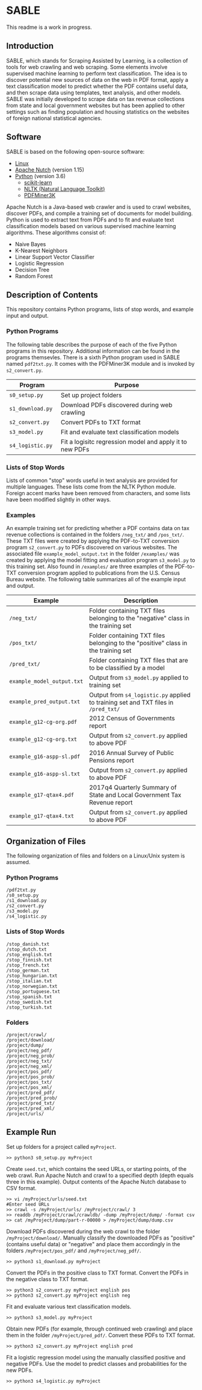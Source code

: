 # SABLE

This readme is a work in progress.

## Introduction

SABLE, which stands for Scraping Assisted by Learning, is a collection of tools for web crawling and web scraping.  Some elements involve supervised machine learning to perform text classification.  The idea is to discover potential new sources of data on the web in PDF format, apply a text classification model to predict whether the PDF contains useful data, and then scrape data using templates, text analysis, and other models.  SABLE was initially developed to scrape data on tax revenue collections from state and local government websites but has been applied to other settings such as finding population and housing statistics on the websites of foreign national statistical agencies.

## Software

SABLE is based on the following open-source software:

* [Linux](https://www.linux.org/)
* [Apache Nutch](http://nutch.apache.org/) (version 1.15)
* [Python](http://www.python.org/) (version 3.6)
  * [scikit-learn](http://www.scikit-learn.org/stable/)
  * [NLTK (Natural Language Toolkit)](https://www.nltk.org/)
  * [PDFMiner3K](https://github.com/jaepil/pdfminer3k/)

Apache Nutch is a Java-based web crawler and is used to crawl websites, discover PDFs, and compile a training set of documents for model building.  Python is used to extract text from PDFs and to fit and evaluate text classification models based on various supervised machine learning algorithms.  These algorithms consist of:

* Naive Bayes
* K-Nearest Neighbors
* Linear Support Vector Classifier
* Logistic Regression
* Decision Tree
* Random Forest

## Description of Contents

This repository contains Python programs, lists of stop words, and example input and output.

### Python Programs

The following table describes the purpose of each of the five Python programs in this repository.  Additional information can be found in the programs themsevles.  There is a sixth Python program used in SABLE named ```pdf2txt.py```.  It comes with the PDFMiner3K module and is invoked by ```s2_convert.py```.

| Program               | Purpose                                                  |
| --------------------- | -------------------------------------------------------- |
| ```s0_setup.py```     | Set up project folders                                   |
| ```s1_download.py```  | Download PDFs discovered during web crawling             |
| ```s2_convert.py```   | Convert PDFs to TXT format                               |
| ```s3_model.py ```    | Fit and evaluate text classification models              |
| ```s4_logistic.py ``` | Fit a logisitc regression model and apply it to new PDFs |

### Lists of Stop Words

Lists of common "stop" words useful in text analysis are provided for multiple languages.  These lists come from the NLTK Python module.  Foreign accent marks have been removed from characters, and some lists have been modified slightly in other ways.

### Examples

An example training set for predicting whether a PDF contains data on tax revenue collections is contained in the folders ```/neg_txt/``` and ```/pos_txt/```.  These TXT files were created by applying the PDF-to-TXT conversion program ```s2_convert.py``` to PDFs discovered on various websites.  The associated file ```example_model_output.txt``` in the folder ```/examples/``` was created by applying the model fitting and evaluation program ```s3_model.py``` to this training set.  Also found in ```/examples/``` are three examples of the PDF-to-TXT conversion program applied to publications from the U.S. Census Bureau website.  The following table summarizes all of the example input and output.

| Example                        | Description                                                                       |
| ------------------------------ | --------------------------------------------------------------------------------- |
| ```/neg_txt/```                | Folder containing TXT files belonging to the "negative" class in the training set |
| ```/pos_txt/```                | Folder containing TXT files belonging to the "positive" class in the training set |
| ```/pred_txt/```               | Folder containing TXT files that are to be classified by a model                  |
| ```example_model_output.txt``` | Output from ```s3_model.py``` applied to training set                             |
| ```example_pred_output.txt```  | Output from ```s4_logistic.py``` applied to training set and TXT files in ```/pred_txt/```  |
| ```example_g12-cg-org.pdf```   | 2012 Census of Governments report                                                 |
| ```example_g12-cg-org.txt```   | Output from ```s2_convert.py``` applied to above PDF                              |
| ```example_g16-aspp-sl.pdf```  | 2016 Annual Survey of Public Pensions report                                      |
| ```example_g16-aspp-sl.txt```  | Output from ```s2_convert.py``` applied to above PDF                              |
| ```example_g17-qtax4.pdf```    | 2017q4 Quarterly Summary of State and Local Government Tax Revenue report         |
| ```example_g17-qtax4.txt```    | Output from ```s2_convert.py``` applied to above PDF                              |

## Organization of Files

The following organization of files and folders on a Linux/Unix system is assumed.

### Python Programs

```
/pdf2txt.py
/s0_setup.py
/s1_download.py
/s2_convert.py
/s3_model.py
/s4_logistic.py
```

### Lists of Stop Words

```
/stop_danish.txt
/stop_dutch.txt
/stop_english.txt
/stop_finnish.txt
/stop_french.txt
/stop_german.txt
/stop_hungarian.txt
/stop_italian.txt
/stop_norwegian.txt
/stop_portuguese.txt
/stop_spanish.txt
/stop_swedish.txt
/stop_turkish.txt
```

### Folders

```
/project/crawl/
/project/download/
/project/dump/
/project/neg_pdf/
/project/neg_prob/
/project/neg_txt/
/project/neg_xml/
/project/pos_pdf/
/project/pos_prob/
/project/pos_txt/
/project/pos_xml/
/project/pred_pdf/
/project/pred_prob/
/project/pred_txt/
/project/pred_xml/
/project/urls/
```

## Example Run

Set up folders for a project called ```myProject```.

```
>> python3 s0_setup.py myProject
```

Create ```seed.txt```, which contains the seed URLs, or starting points, of the web crawl.  Run Apache Nutch and crawl to a specified depth (depth equals three in this example).  Output contents of the Apache Nutch database to CSV format.

```
>> vi /myProject/urls/seed.txt
#Enter seed URLs
>> crawl -s /myProject/urls/ /myProject/crawl/ 3
>> readdb /myProject/crawl/crawldb/ -dump /myProject/dump/ -format csv
>> cat /myProject/dump/part-r-00000 > /myProject/dump/dump.csv
```

Download PDFs discovered during the web crawl to the folder ```/myProject/download/```.  Manually classify the downloaded PDFs as "positive" (contains useful data) or "negative" and place them accordingly in the folders ```/myProject/pos_pdf/``` and ```/myProject/neg_pdf/```.

```
>> python3 s1_download.py myProject
```

Convert the PDFs in the positive class to TXT format.  Convert the PDFs in the negative class to TXT format.

```
>> python3 s2_convert.py myProject english pos
>> python3 s2_convert.py myProject english neg
```

Fit and evaluate various text classification models.

```
>> python3 s3_model.py myProject
```

Obtain new PDFs (for example, through continued web crawling) and place them in the folder ```/myProject/pred_pdf/```.  Convert these PDFs to TXT format.

```
>> python3 s2_convert.py myProject english pred
```

Fit a logistic regression model using the manually classified positive and negative PDFs.  Use the model to predict classes and probabilities for the new PDFs.

```
>> python3 s4_logistic.py myProject
```
